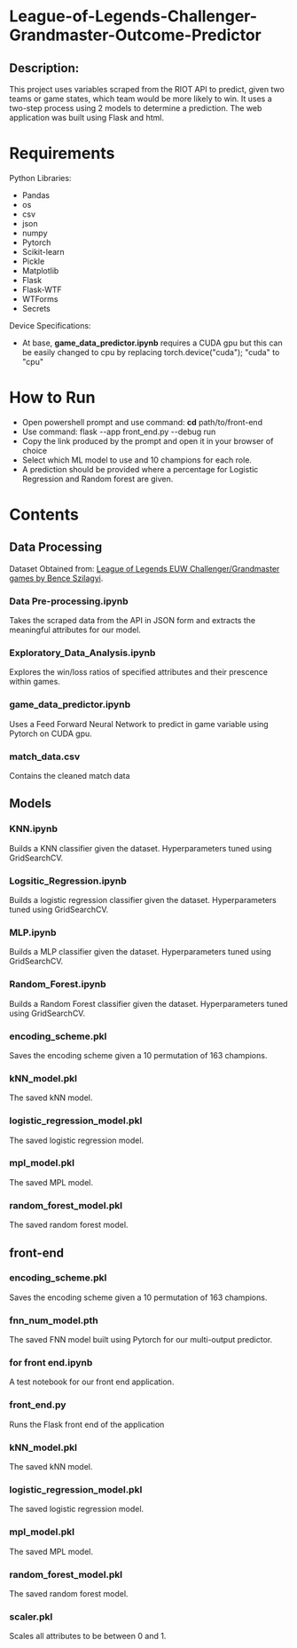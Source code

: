 # League-of-Legends-Challenger-Grandmaster-Outcome-Predictor
## Description:
This project uses variables scraped from the RIOT API to predict, given two teams or game states, which team would be more likely to win. It uses a two-step process using 2 models to determine a prediction. The web application was built using Flask and html.
# Requirements
Python Libraries:
- Pandas
- os
- csv
- json
- numpy
- Pytorch
- Scikit-learn
- Pickle
- Matplotlib
- Flask
- Flask-WTF
- WTForms
- Secrets

Device Specifications:
- At base, **game_data_predictor.ipynb** requires a CUDA gpu but this can be easily changed to cpu by replacing torch.device("cuda"); "cuda" to "cpu"
# How to Run 
- Open powershell prompt and use command: **cd** path/to/front-end
- Use command: flask --app front_end.py --debug run
- Copy the link produced by the prompt and open it in your browser of choice
- Select which ML model to use and 10 champions for each role.
- A prediction should be provided where a percentage for Logistic Regression and Random forest are given.

# Contents
## Data Processing
Dataset Obtained from: [League of Legends EUW Challenger/Grandmaster games by Bence Szilagyi](https://www.kaggle.com/datasets/benceszilagyi/league-of-legends-euw-challengergrandmaster-games).

### Data Pre-processing.ipynb
Takes the scraped data from the API in JSON form and extracts the meaningful attributes for our model.
### Exploratory_Data_Analysis.ipynb
Explores the win/loss ratios of specified attributes and their prescence within games.
### game_data_predictor.ipynb
Uses a Feed Forward Neural Network to predict in game variable using Pytorch on CUDA gpu.
### match_data.csv
Contains the cleaned match data

## Models
### KNN.ipynb
Builds a KNN classifier given the dataset. Hyperparameters tuned using GridSearchCV.
### Logsitic_Regression.ipynb
Builds a logistic regression classifier given the dataset. Hyperparameters tuned using GridSearchCV.
### MLP.ipynb
Builds a MLP classifier given the dataset. Hyperparameters tuned using GridSearchCV.
### Random_Forest.ipynb
Builds a Random Forest classifier given the dataset. Hyperparameters tuned using GridSearchCV.
### encoding_scheme.pkl
Saves the encoding scheme given a 10 permutation of 163 champions.
### kNN_model.pkl
The saved kNN model.
### logistic_regression_model.pkl
The saved logistic regression model.
### mpl_model.pkl
The saved MPL model.
### random_forest_model.pkl
The saved random forest model.
## front-end
### encoding_scheme.pkl
Saves the encoding scheme given a 10 permutation of 163 champions.
### fnn_num_model.pth
The saved FNN model built using Pytorch for our multi-output predictor.
### for front end.ipynb
A test notebook for our front end application.
### front_end.py
Runs the Flask front end of the application
### kNN_model.pkl
The saved kNN model.
### logistic_regression_model.pkl
The saved logistic regression model.
### mpl_model.pkl
The saved MPL model.
### random_forest_model.pkl
The saved random forest model.
### scaler.pkl
Scales all attributes to be between 0 and 1.

